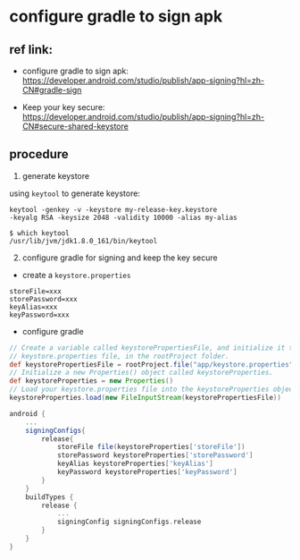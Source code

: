 # configure gradle to sign apk

## ref link:

* configure gradle to sign apk: 
https://developer.android.com/studio/publish/app-signing?hl=zh-CN#gradle-sign

* Keep your key secure:
https://developer.android.com/studio/publish/app-signing?hl=zh-CN#secure-shared-keystore

## procedure

1. generate keystore

using `keytool` to generate keystore:
```
keytool -genkey -v -keystore my-release-key.keystore
-keyalg RSA -keysize 2048 -validity 10000 -alias my-alias
```

```
$ which keytool 
/usr/lib/jvm/jdk1.8.0_161/bin/keytool
```

2. configure gradle for signing and keep the key secure

* create a `keystore.properties`

```
storeFile=xxx
storePassword=xxx
keyAlias=xxx
keyPassword=xxx
```

* configure gradle

```groovy
// Create a variable called keystorePropertiesFile, and initialize it to your
// keystore.properties file, in the rootProject folder.
def keystorePropertiesFile = rootProject.file("app/keystore.properties")
// Initialize a new Properties() object called keystoreProperties.
def keystoreProperties = new Properties()
// Load your keystore.properties file into the keystoreProperties object.
keystoreProperties.load(new FileInputStream(keystorePropertiesFile))

android {
    ...
    signingConfigs{
        release{
            storeFile file(keystoreProperties['storeFile'])
            storePassword keystoreProperties['storePassword']
            keyAlias keystoreProperties['keyAlias']
            keyPassword keystoreProperties['keyPassword']
        }
    }
    buildTypes {
        release {
            ...
            signingConfig signingConfigs.release
        }
    }
}
```